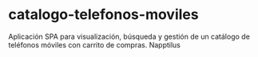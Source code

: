 # catalogo-telefonos-moviles
Aplicación SPA para visualización, búsqueda y gestión de un catálogo de teléfonos móviles con carrito de compras. Napptilus
